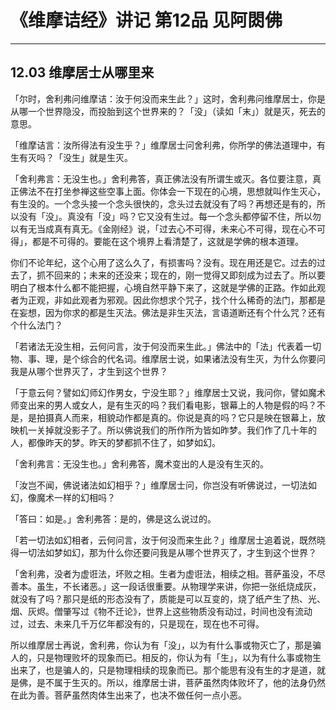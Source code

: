 # 《维摩诘经》讲记 第12品 见阿閦佛

------

## 12.03 维摩居士从哪里来

「尔时，舍利弗问维摩诘：汝于何没而来生此？」这时，舍利弗问维摩居士，你是从哪一个世界隐没，而投胎到这个世界来的？「没」（读如「末」）就是灭，死去的意思。

「维摩诘言：汝所得法有没生乎？」维摩居士问舍利弗，你所学的佛法道理中，有生有灭吗？「没生」就是生灭。

「舍利弗言：无没生也。」舍利弗答，真正佛法没有所谓生或灭。各位要注意，真正佛法不在打坐参禅这些空事上面。你体会一下现在的心境，思想就叫作生灭心，有生没的。一个念头接一个念头很快的，念头过去就没有了吗？再想还是有的，所以没有「没」。真没有「没」吗？它又没有生过。每一个念头都停留不住，所以勿以有无当成真有真无。《金刚经》说，「过去心不可得，未来心不可得，现在心不可得」，都是不可得的。要能在这个境界上看清楚了，这就是学佛的根本道理。

你们不论年纪，这个心用了这么久了，有损害吗？没有。现在用还是它。过去的过去了，抓不回来的；未来的还没来；现在的，刚一觉得又即刻成为过去了。所以要明白了根本什么都不能把握，心境自然平静下来了，这就是学佛的正路。作如此观者为正观，非如此观者为邪观。因此你想求个咒子，找个什么稀奇的法门，那都是在妄想，因为你求的都是生灭法。佛法是非生灭法，言语道断还有个什么咒？还有个什么法门？

「若诸法无没生相，云何问言，汝于何没而来生此。」佛法中的「法」代表着一切物、事、理，是个综合的代名词。维摩居士说，如果诸法没有生灭，为什么你要问我是从哪个世界灭了，才生到这个世界？

「于意云何？譬如幻师幻作男女，宁没生耶？」维摩居士又说，我问你，譬如魔术师变出来的男人或女人，是有生灭的吗？我们看电影，银幕上的人物是假的吗？不是，是拍摄真人而来，相貌动作都是真的。你说是真的吗？它只是映在银幕上，放映机一关掉就没影子了。所以佛说我们的所作所为皆如昨梦。我们作了几十年的人，都像昨天的梦。昨天的梦都抓不住了，如梦如幻。

「舍利弗言：无没生也。」舍利弗答，魔术变出的人是没有生灭的。

「汝岂不闻，佛说诸法如幻相乎？」维摩居士问，你岂没有听佛说过，一切法如幻，像魔术一样的幻相吗？

「答曰：如是。」舍利弗答：是的，佛是这么说过的。

「若一切法如幻相者，云何问言，汝于何没而来生此？」维摩居士追着说，既然晓得一切法如梦如幻，那为什么你还要问我是从哪个世界灭了，才生到这个世界？

「舍利弗，没者为虚诳法，坏败之相。生者为虚诳法，相续之相。菩萨虽没，不尽善本。虽生，不长诸恶。」这一段话很重要。从物理学来讲，你把一张纸烧成灰，就没有了吗？那只是纸的形态没有了，质能是可以互变的，烧了纸产生了热、光、烟、灰烬。僧肇写过《物不迁论》，世界上这些物质没有动过，时间也没有流动过，过去、未来几千万亿年都没有的，只是现在，现在也不可得。

所以维摩居士再说，舍利弗，你认为有「没」，以为有什么事或物灭亡了，那是骗人的，只是物理败坏的现象而已。相反的，你认为有「生」，以为有什么事或物生出来了，也是骗人的，只是物理相续的现象而已。那个能思有没有生的才是道，就是佛，是不属于生灭的。所以，维摩居士讲，菩萨虽然肉体败坏了，他的法身仍然在此为善。菩萨虽然肉体生出来了，也决不做任何一点小恶。


